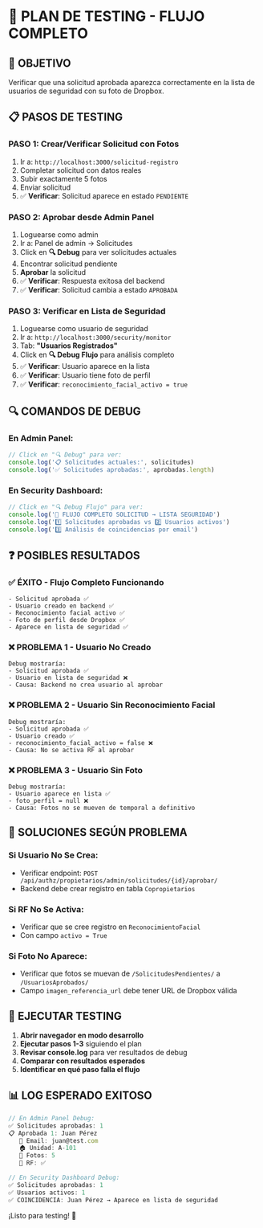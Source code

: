 # 🧪 PLAN DE TESTING - FLUJO COMPLETO

## 🎯 **OBJETIVO**
Verificar que una solicitud aprobada aparezca correctamente en la lista de usuarios de seguridad con su foto de Dropbox.

## 📋 **PASOS DE TESTING**

### **PASO 1: Crear/Verificar Solicitud con Fotos**
1. Ir a: `http://localhost:3000/solicitud-registro`
2. Completar solicitud con datos reales
3. Subir exactamente 5 fotos
4. Enviar solicitud
5. ✅ **Verificar**: Solicitud aparece en estado `PENDIENTE`

### **PASO 2: Aprobar desde Admin Panel**
1. Loguearse como admin
2. Ir a: Panel de admin → Solicitudes
3. Click en **🔍 Debug** para ver solicitudes actuales
4. Encontrar solicitud pendiente
5. **Aprobar** la solicitud
6. ✅ **Verificar**: Respuesta exitosa del backend
7. ✅ **Verificar**: Solicitud cambia a estado `APROBADA`

### **PASO 3: Verificar en Lista de Seguridad**
1. Loguearse como usuario de seguridad
2. Ir a: `http://localhost:3000/security/monitor`
3. Tab: **"Usuarios Registrados"**
4. Click en **🔍 Debug Flujo** para análisis completo
5. ✅ **Verificar**: Usuario aparece en la lista
6. ✅ **Verificar**: Usuario tiene foto de perfil
7. ✅ **Verificar**: `reconocimiento_facial_activo = true`

## 🔍 **COMANDOS DE DEBUG**

### **En Admin Panel:**
```javascript
// Click en "🔍 Debug" para ver:
console.log('📋 Solicitudes actuales:', solicitudes)
console.log('✅ Solicitudes aprobadas:', aprobadas.length)
```

### **En Security Dashboard:**
```javascript
// Click en "🔍 Debug Flujo" para ver:
console.log('🧪 FLUJO COMPLETO SOLICITUD → LISTA SEGURIDAD')
console.log('1️⃣ Solicitudes aprobadas vs 2️⃣ Usuarios activos')
console.log('3️⃣ Análisis de coincidencias por email')
```

## ❓ **POSIBLES RESULTADOS**

### **✅ ÉXITO - Flujo Completo Funcionando**
```
- Solicitud aprobada ✅
- Usuario creado en backend ✅  
- Reconocimiento facial activo ✅
- Foto de perfil desde Dropbox ✅
- Aparece en lista de seguridad ✅
```

### **❌ PROBLEMA 1 - Usuario No Creado**
```
Debug mostraría:
- Solicitud aprobada ✅
- Usuario en lista de seguridad ❌
- Causa: Backend no crea usuario al aprobar
```

### **❌ PROBLEMA 2 - Usuario Sin Reconocimiento Facial**
```
Debug mostraría:
- Solicitud aprobada ✅
- Usuario creado ✅
- reconocimiento_facial_activo = false ❌
- Causa: No se activa RF al aprobar
```

### **❌ PROBLEMA 3 - Usuario Sin Foto**
```
Debug mostraría:
- Usuario aparece en lista ✅
- foto_perfil = null ❌
- Causa: Fotos no se mueven de temporal a definitivo
```

## 🔧 **SOLUCIONES SEGÚN PROBLEMA**

### **Si Usuario No Se Crea:**
- Verificar endpoint: `POST /api/authz/propietarios/admin/solicitudes/{id}/aprobar/`
- Backend debe crear registro en tabla `Copropietarios`

### **Si RF No Se Activa:**
- Verificar que se cree registro en `ReconocimientoFacial`
- Con campo `activo = True`

### **Si Foto No Aparece:**
- Verificar que fotos se muevan de `/SolicitudesPendientes/` a `/UsuariosAprobados/`
- Campo `imagen_referencia_url` debe tener URL de Dropbox válida

## 🚀 **EJECUTAR TESTING**

1. **Abrir navegador en modo desarrollo**
2. **Ejecutar pasos 1-3** siguiendo el plan
3. **Revisar console.log** para ver resultados de debug
4. **Comparar con resultados esperados**
5. **Identificar en qué paso falla el flujo**

## 📊 **LOG ESPERADO EXITOSO**

```javascript
// En Admin Panel Debug:
✅ Solicitudes aprobadas: 1
📋 Aprobada 1: Juan Pérez
   📧 Email: juan@test.com
   🏠 Unidad: A-101
   📸 Fotos: 5
   🔐 RF: ✅

// En Security Dashboard Debug:
✅ Solicitudes aprobadas: 1
✅ Usuarios activos: 1
✅ COINCIDENCIA: Juan Pérez → Aparece en lista de seguridad
```

¡Listo para testing! 🧪